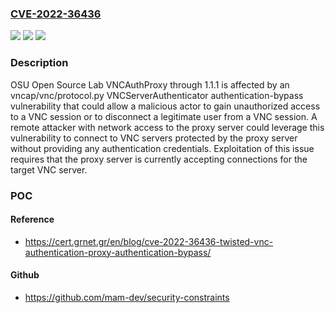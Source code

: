 ### [CVE-2022-36436](https://cve.mitre.org/cgi-bin/cvename.cgi?name=CVE-2022-36436)
![](https://img.shields.io/static/v1?label=Product&message=n%2Fa&color=blue)
![](https://img.shields.io/static/v1?label=Version&message=n%2Fa&color=blue)
![](https://img.shields.io/static/v1?label=Vulnerability&message=n%2Fa&color=brighgreen)

### Description

OSU Open Source Lab VNCAuthProxy through 1.1.1 is affected by an vncap/vnc/protocol.py VNCServerAuthenticator authentication-bypass vulnerability that could allow a malicious actor to gain unauthorized access to a VNC session or to disconnect a legitimate user from a VNC session. A remote attacker with network access to the proxy server could leverage this vulnerability to connect to VNC servers protected by the proxy server without providing any authentication credentials. Exploitation of this issue requires that the proxy server is currently accepting connections for the target VNC server.

### POC

#### Reference
- https://cert.grnet.gr/en/blog/cve-2022-36436-twisted-vnc-authentication-proxy-authentication-bypass/

#### Github
- https://github.com/mam-dev/security-constraints

